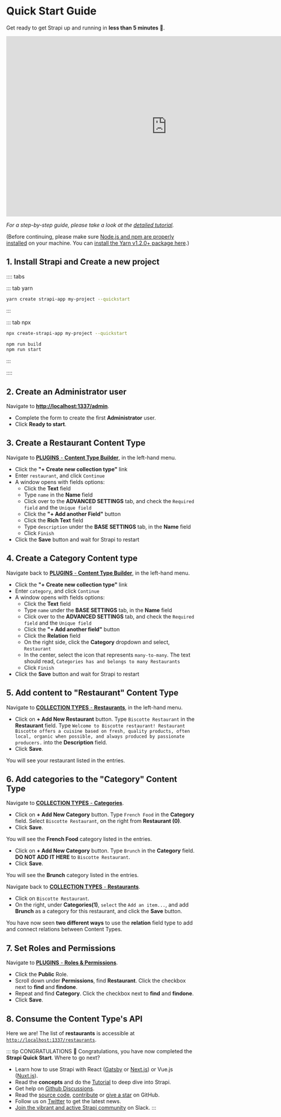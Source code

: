 # Quick Start Guide

Get ready to get Strapi up and running in **less than 5 minutes** 🚀.

<div class="video-container">
<iframe width="853" height="480" src="https://www.youtube.com/embed/4m1wKzzfs-M" frameborder="0" allow="accelerometer; autoplay; encrypted-media; gyroscope; picture-in-picture" allowfullscreen></iframe>
</div>

_For a step-by-step guide, please take a look at the [detailed tutorial](quick-start-tutorial.md)._

(Before continuing, please make sure [Node.js and npm are properly installed](install-requirements.md) on your machine. You can [install the Yarn v1.2.0+ package here](https://yarnpkg.com/en/).)

## 1. Install Strapi and Create a new project

:::: tabs

::: tab yarn

```bash
yarn create strapi-app my-project --quickstart
```

:::

::: tab npx

```bash
npx create-strapi-app my-project --quickstart
```

```bash
npm run build
npm run start
```
:::

::::

## 2. Create an Administrator user

Navigate to [**http://localhost:1337/admin**](http://localhost:1337/admin).

- Complete the form to create the first **Administrator** user.
- Click **Ready to start**.

## 3. Create a Restaurant Content Type

Navigate to [**PLUGINS** - **Content Type Builder**](http://localhost:1337/admin/plugins/content-type-builder), in the left-hand menu.

- Click the **"+ Create new collection type"** link
- Enter `restaurant`, and click `Continue`
- A window opens with fields options:
  - Click the **Text** field
  - Type `name` in the **Name** field
  - Click over to the **ADVANCED SETTINGS** tab, and check the `Required field` and the `Unique field`
  - Click the **"+ Add another Field"** button
  - Click the **Rich Text** field
  - Type `description` under the **BASE SETTINGS** tab, in the **Name** field
  - Click `Finish`
- Click the **Save** button and wait for Strapi to restart

## 4. Create a Category Content type

Navigate back to [**PLUGINS** - **Content Type Builder**](http://localhost:1337/admin/plugins/content-type-builder), in the left-hand menu.

- Click the **"+ Create new collection type"** link
- Enter `category`, and click `Continue`
- A window opens with fields options:
  - Click the **Text** field
  - Type `name` under the **BASE SETTINGS** tab, in the **Name** field
  - Click over to the **ADVANCED SETTINGS** tab, and check the `Required field` and the `Unique field`
  - Click the **"+ Add another field"** button
  - Click the **Relation** field
  - On the right side, click the **Category** dropdown and select, `Restaurant`
  - In the center, select the icon that represents `many-to-many`. The text should read, `Categories has and belongs to many Restaurants`
  - Click `Finish`
- Click the **Save** button and wait for Strapi to restart

## 5. Add content to "Restaurant" Content Type

Navigate to [**COLLECTION TYPES** - **Restaurants**](http://localhost:1337/admin/plugins/content-manager/restaurant?source=content-manager), in the left-hand menu.

- Click on **+ Add New Restaurant** button. Type `Biscotte Restaurant` in the **Restaurant** field. Type `Welcome to Biscotte restaurant! Restaurant Biscotte offers a cuisine based on fresh, quality products, often local, organic when possible, and always produced by passionate producers.` into the **Description** field.
- Click **Save**.

You will see your restaurant listed in the entries.

## 6. Add categories to the "Category" Content Type

Navigate to [**COLLECTION TYPES** - **Categories**](http://localhost:1337/admin/plugins/content-manager/category?source=content-manager).

- Click on **+ Add New Category** button. Type `French Food` in the **Category** field. Select `Biscotte Restaurant`, on the right from **Restaurant (0)**.
- Click **Save**.

You will see the **French Food** category listed in the entries.

- Click on **+ Add New Category** button. Type `Brunch` in the **Category** field. **DO NOT ADD IT HERE** to `Biscotte Restaurant`.
- Click **Save**.

You will see the **Brunch** category listed in the entries.

Navigate back to [**COLLECTION TYPES** - **Restaurants**](http://localhost:1337/admin/plugins/content-manager/restaurant?source=content-manager).

- Click on `Biscotte Restaurant`.
- On the right, under **Categories(1)**, `select` the `Add an item...`, and add **Brunch** as a category for this restaurant, and click the **Save** button.

You have now seen **two different ways** to use the **relation** field type to add and connect relations between Content Types.

## 7. Set Roles and Permissions

Navigate to [**PLUGINS** - **Roles & Permissions**](http://localhost:1337/admin/plugins/users-permissions/roles).

- Click the **Public** Role.
- Scroll down under **Permissions**, find **Restaurant**. Click the checkbox next to **find** and **findone**.
- Repeat and find **Category**. Click the checkbox next to **find** and **findone**.
- Click **Save**.

## 8. Consume the Content Type's API

Here we are! The list of **restaurants** is accessible at [`http://localhost:1337/restaurants`](http://localhost:1337/restaurants).

::: tip CONGRATULATIONS
👏 Congratulations, you have now completed the **Strapi Quick Start**. Where to go next?

- Learn how to use Strapi with React ([Gatsby](https://blog.strapi.io/building-a-static-website-using-gatsby-and-strapi) or [Next.js](https://blog.strapi.io/strapi-next-setup/)) or Vue.js ([Nuxt.js](https://blog.strapi.io/cooking-a-deliveroo-clone-with-nuxt-vue-js-graphql-strapi-and-stripe-setup-part-1-7/)).
- Read the **concepts** and do the [Tutorial](quick-start-tutorial.md) to deep dive into Strapi.
- Get help on [Github Discussions](https://github.com/strapi/strapi/discussions).
- Read the [source code](https://github.com/strapi/strapi), [contribute](https://github.com/strapi/strapi/blob/master/CONTRIBUTING.md) or [give a star](https://github.com/strapi/strapi) on GitHub.
- Follow us on [Twitter](https://twitter.com/strapijs) to get the latest news.
- [Join the vibrant and active Strapi community](https://slack.strapi.io) on Slack.
  :::
